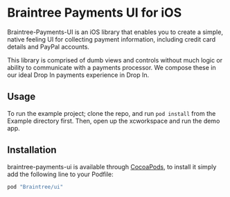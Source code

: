 # Braintree Payments UI for iOS

Braintree-Payments-UI is an iOS library that enables you to create a simple, native feeling UI for collecting payment information, including credit card details and PayPal accounts.

This library is comprised of dumb views and controls without much logic or ability to communicate with a payments processor. We compose these in our ideal Drop In payments experience in Drop In.

## Usage

To run the example project; clone the repo, and run `pod install` from the Example directory first. Then, open up the xcworkspace and run the demo app.

## Installation

braintree-payments-ui is available through [CocoaPods](http://cocoapods.org), to install
it simply add the following line to your Podfile:

```ruby
pod "Braintree/ui"
```
